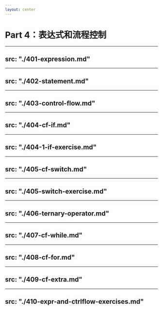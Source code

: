 ```yaml
---
layout: center
---
```


# Part 4：表达式和流程控制

---
src: "./401-expression.md"
---

---
src: "./402-statement.md"
---

---
src: "./403-control-flow.md"
---

---
src: "./404-cf-if.md"
---

---
src: "./404-1-if-exercise.md"
---

---
src: "./405-cf-switch.md"
---

---
src: "./405-switch-exercise.md"
---

---
src: "./406-ternary-operator.md"
---

---
src: "./407-cf-while.md"
---

---
src: "./408-cf-for.md"
---

---
src: "./409-cf-extra.md"
---

---
src: "./410-expr-and-ctrlflow-exercises.md"
---